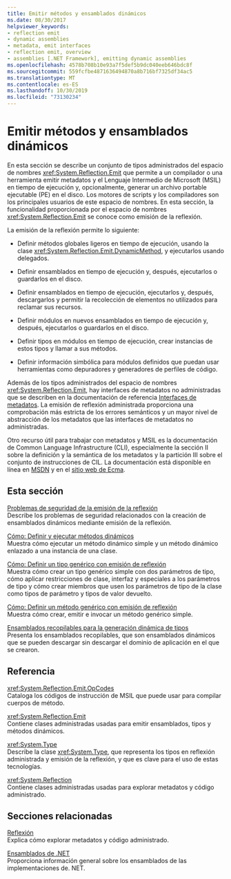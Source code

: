 ```yaml
---
title: Emitir métodos y ensamblados dinámicos
ms.date: 08/30/2017
helpviewer_keywords:
- reflection emit
- dynamic assemblies
- metadata, emit interfaces
- reflection emit, overview
- assemblies [.NET Framework], emitting dynamic assemblies
ms.openlocfilehash: 4578b708b10e93a7f5def5b9dc040eeb646bdc8f
ms.sourcegitcommit: 559fcfbe4871636494870a8b716bf7325df34ac5
ms.translationtype: MT
ms.contentlocale: es-ES
ms.lasthandoff: 10/30/2019
ms.locfileid: "73130234"
---
```

# <a name="emitting-dynamic-methods-and-assemblies"></a>Emitir métodos y ensamblados dinámicos

En esta sección se describe un conjunto de tipos administrados del espacio de nombres <xref:System.Reflection.Emit> que permite a un compilador o una herramienta emitir metadatos y el Lenguaje Intermedio de Microsoft (MSIL) en tiempo de ejecución y, opcionalmente, generar un archivo portable ejecutable (PE) en el disco. Los motores de scripts y los compiladores son los principales usuarios de este espacio de nombres. En esta sección, la funcionalidad proporcionada por el espacio de nombres <xref:System.Reflection.Emit> se conoce como emisión de la reflexión.  
  
La emisión de la reflexión permite lo siguiente:  
  
- Definir métodos globales ligeros en tiempo de ejecución, usando la clase <xref:System.Reflection.Emit.DynamicMethod>, y ejecutarlos usando delegados.  
  
- Definir ensamblados en tiempo de ejecución y, después, ejecutarlos o guardarlos en el disco.  
  
- Definir ensamblados en tiempo de ejecución, ejecutarlos y, después, descargarlos y permitir la recolección de elementos no utilizados para reclamar sus recursos.  
  
- Definir módulos en nuevos ensamblados en tiempo de ejecución y, después, ejecutarlos o guardarlos en el disco.  
  
- Definir tipos en módulos en tiempo de ejecución, crear instancias de estos tipos y llamar a sus métodos.  
  
- Definir información simbólica para módulos definidos que puedan usar herramientas como depuradores y generadores de perfiles de código.  
  
Además de los tipos administrados del espacio de nombres <xref:System.Reflection.Emit>, hay interfaces de metadatos no administradas que se describen en la documentación de referencia [Interfaces de metadatos](../unmanaged-api/metadata/metadata-interfaces.md). La emisión de reflexión administrada proporciona una comprobación más estricta de los errores semánticos y un mayor nivel de abstracción de los metadatos que las interfaces de metadatos no administradas.  
  
Otro recurso útil para trabajar con metadatos y MSIL es la documentación de Common Language Infrastructure (CLI), especialmente la sección II sobre la definición y la semántica de los metadatos y la partición III sobre el conjunto de instrucciones de CIL. La documentación está disponible en línea en [MSDN](https://go.microsoft.com/fwlink/?LinkID=65555) y en el [sitio web de Ecma](https://go.microsoft.com/fwlink/?LinkId=116487).  
  
## <a name="in-this-section"></a>Esta sección
  
[Problemas de seguridad de la emisión de la reflexión](security-issues-in-reflection-emit.md)  
Describe los problemas de seguridad relacionados con la creación de ensamblados dinámicos mediante emisión de la reflexión.  

[Cómo: Definir y ejecutar métodos dinámicos](how-to-define-and-execute-dynamic-methods.md)   
Muestra cómo ejecutar un método dinámico simple y un método dinámico enlazado a una instancia de una clase.

[Cómo: Definir un tipo genérico con emisión de reflexión](how-to-define-a-generic-type-with-reflection-emit.md)   
Muestra cómo crear un tipo genérico simple con dos parámetros de tipo, cómo aplicar restricciones de clase, interfaz y especiales a los parámetros de tipo y cómo crear miembros que usen los parámetros de tipo de la clase como tipos de parámetro y tipos de valor devuelto.

[Cómo: Definir un método genérico con emisión de reflexión](how-to-define-a-generic-method-with-reflection-emit.md)   
Muestra cómo crear, emitir e invocar un método genérico simple.

[Ensamblados recopilables para la generación dinámica de tipos](collectible-assemblies.md)   
Presenta los ensamblados recopilables, que son ensamblados dinámicos que se pueden descargar sin descargar el dominio de aplicación en el que se crearon.
  
## <a name="reference"></a>Referencia  

<xref:System.Reflection.Emit.OpCodes>  
Cataloga los códigos de instrucción de MSIL que puede usar para compilar cuerpos de método.  
  
<xref:System.Reflection.Emit>  
Contiene clases administradas usadas para emitir ensamblados, tipos y métodos dinámicos.  
  
<xref:System.Type>  
Describe la clase <xref:System.Type>, que representa los tipos en reflexión administrada y emisión de la reflexión, y que es clave para el uso de estas tecnologías.  
  
<xref:System.Reflection>  
Contiene clases administradas usadas para explorar metadatos y código administrado.  
  
## <a name="related-sections"></a>Secciones relacionadas  

[Reflexión](reflection.md)  
Explica cómo explorar metadatos y código administrado.  
  
[Ensamblados de .NET](../../standard/assembly/index.md)  
Proporciona información general sobre los ensamblados de las implementaciones de. NET.
